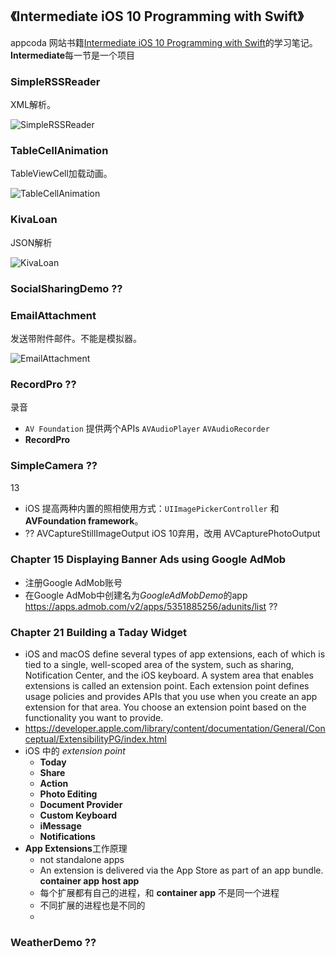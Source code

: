 《Intermediate iOS 10 Programming with Swift》
---------
 appcoda 网站书籍[Intermediate iOS 10 Programming with Swift](https://www.appcoda.com/intermediate-swift-programming-book/)的学习笔记。**Intermediate**每一节是一个项目



###  SimpleRSSReader
XML解析。

![SimpleRSSReader](./SimpleRSSReader.jpg)                  

### TableCellAnimation
TableViewCell加载动画。

![TableCellAnimation](./TableCellAnimation.gif)

### KivaLoan
JSON解析

![KivaLoan](./KivaLoan.jpg)

### SocialSharingDemo ??


### EmailAttachment  
发送带附件邮件。不能是模拟器。

![EmailAttachment](./EmailAttachment.gif)

### RecordPro   ??
录音
- `AV Foundation` 提供两个APIs `AVAudioPlayer` `AVAudioRecorder`
- **RecordPro**


### SimpleCamera  ??
13

- iOS 提高两种内置的照相使用方式：`UIImagePickerController`  和 **AVFoundation framework**。
- ?? AVCaptureStillImageOutput iOS 10弃用，改用 AVCapturePhotoOutput




### Chapter 15 Displaying Banner Ads using Google AdMob
- 注册Google AdMob账号
- 在Google AdMob中创建名为*GoogleAdMobDemo*的app
https://apps.admob.com/v2/apps/5351885256/adunits/list     ??

### Chapter 21 Building a Taday Widget
- iOS and macOS define several types of app extensions, each of which is tied to a single, well-scoped area of the system, such as sharing, Notification Center, and the iOS keyboard. A system area that enables extensions is called an extension point. Each extension point defines usage policies and provides APIs that you use when you create an app extension for that area. You choose an extension point based on the functionality you want to provide.
- https://developer.apple.com/library/content/documentation/General/Conceptual/ExtensibilityPG/index.html
- iOS 中的 *extension point*
    + **Today**
    + **Share**
    + **Action**
    + **Photo Editing**
    + **Document Provider**
    + **Custom Keyboard**
    + **iMessage**
    + **Notifications**
- **App Extensions**工作原理
    + not standalone apps
    + An extension is delivered via the App Store as part of an app bundle. **container app**  **host app**
    + 每个扩展都有自己的进程，和 **container app** 不是同一个进程
    + 不同扩展的进程也是不同的
    + 


### WeatherDemo ??
